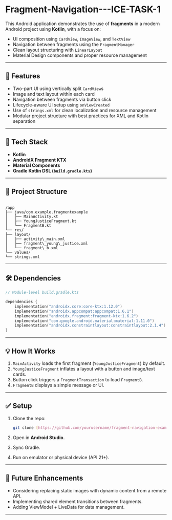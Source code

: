 # Fragment-Navigation---ICE-TASK-1
This Android application demonstrates the use of **fragments** in a modern Android project using **Kotlin**, with a focus on:
- UI composition using `CardView`, `ImageView`, and `TextView`
- Navigation between fragments using the `FragmentManager`
- Clean layout structuring with `LinearLayout`
- Material Design components and proper resource management

---

## 📌 Features

- Two-part UI using vertically split `CardView`s
- Image and text layout within each card
- Navigation between fragments via button click
- Lifecycle-aware UI setup using `onViewCreated`
- Use of `strings.xml` for clean localization and resource management
- Modular project structure with best practices for XML and Kotlin separation

---

## 🚀 Tech Stack

- **Kotlin**
- **AndroidX Fragment KTX**
- **Material Components**
- **Gradle Kotlin DSL (`build.gradle.kts`)**

---

## 📁 Project Structure

```

/app
├── java/com.example.fragmentexample
│   ├── MainActivity.kt
│   ├── YoungJusticeFragment.kt
│   └── FragmentB.kt
└── res/
├── layout/
│   ├── activity\_main.xml
│   ├── fragment\_young\_justice.xml
│   └── fragment\_b.xml
└── values/
└── strings.xml

````

---

## 🛠️ Dependencies

```kotlin
// Module-level build.gradle.kts

dependencies {
    implementation("androidx.core:core-ktx:1.12.0")
    implementation("androidx.appcompat:appcompat:1.6.1")
    implementation("androidx.fragment:fragment-ktx:1.6.2")
    implementation("com.google.android.material:material:1.11.0")
    implementation("androidx.constraintlayout:constraintlayout:2.1.4")
}
````

---

## 💡 How It Works

1. `MainActivity` loads the first fragment (`YoungJusticeFragment`) by default.
2. `YoungJusticeFragment` inflates a layout with a button and image/text cards.
3. Button click triggers a `FragmentTransaction` to load `FragmentB`.
4. `FragmentB` displays a simple message or UI.

---

## ✅ Setup

1. Clone the repo:

   ```bash
   git clone [https://github.com/yourusername/fragment-navigation-example.git](https://github.com/AtleNxumalo/Fragment-Navigation---ICE-TASK-1)]
   ```

2. Open in **Android Studio**.

3. Sync Gradle.

4. Run on emulator or physical device (API 21+).

---

## 🔄 Future Enhancements

* Considering replacing static images with dynamic content from a remote API.
* Implementing shared element transitions between fragments.
* Adding ViewModel + LiveData for data management.

---

